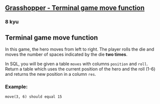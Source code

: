 <h2><a href=https://www.codewars.com/kata/563a631f7cbbc236cf0000c2/train/sql/68b8512f6ac81547a838ff6b target="_blank">Grasshopper - Terminal game move function</a></h2><h3>8 kyu</h3><h2 id="terminal-game-move-function">Terminal game move function</h2><p>In this game, the hero moves from left to right. The player rolls the die and moves the number of spaces indicated by the die <strong>two times</strong>.</p><p>In SQL, you will be given a table <code>moves</code> with columns <code>position</code> and <code>roll</code>. Return a table which uses the current position of the hero and the roll (1-6) and returns the new position in a column <code>res</code>.</p><h3 id="example">Example:</h3><pre><code class="language-python"><span class="cm-variable">move</span>(<span class="cm-number">3</span>, <span class="cm-number">6</span>) <span class="cm-variable">should</span> <span class="cm-variable">equal</span> <span class="cm-number">15</span></code></pre>